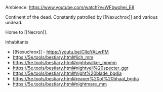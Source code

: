 Ambience: https://www.youtube.com/watch?v=WFbwohei_E8

Continent of the dead. Constantly patrolled by [[Nexuchrox]] and various undead.

Home to [[Necron]].

Inhabitants
- [[Nexuchrox]] - https://youtu.be/CIIqYALvrPM
- https://5e.tools/bestiary.html#lich_mm
- https://5e.tools/bestiary.html#nightwalker_mpmm
- https://5e.tools/bestiary.html#nightveil%20specter_ggr
- https://5e.tools/bestiary.html#night%20blade_bgdia
- https://5e.tools/bestiary.html#reaper%20of%20bhaal_bgdia
- https://5e.tools/bestiary.html#nightmare_mm